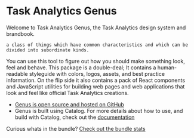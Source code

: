 # Task Analytics Genus

Welcome to Task Analytics Genus, the Task Analytics design system and brandbook.

```
a class of things which have common characteristics and which can be divided into subordinate kinds.
```

You can use this tool to figure out how you should make something look, feel and behave. This package is a double-deal; It contains a human-readable styleguide with colors, logos, assets, and best practice information. On the flip side it also contains a pack of React components and JavaScript utilities for building web pages and web applications that look and feel like official Task Analytics creations.

* [Genus is open source and hosted on GitHub](https://github.com/taskanalytics/genus)
* Genus is built using Catalog. For more details about how to use, and build with Catalog, check out the [documentation](https://interactivethings.github.io/catalog/)

Curious whats in the bundle? [Check out the bundle stats](/bundle-stats.html)
